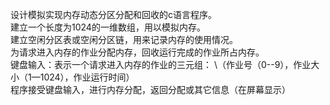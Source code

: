 设计模拟实现内存动态分区分配和回收的c语言程序。\
建立一个长度为1024的一维数组，用以模拟内存。\
建立空闲分区表或空闲分区链，用来记录内存的使用情况。\
为请求进入内存的作业分配内存，回收运行完成的作业所占内存。\
键盘输入：表示一个请求进入内存的作业的三元组：  \（作业号（0--9），作业大小（1—1024），作业运行时间）\
程序接受键盘输入，进行内存分配，返回分配或其它信息（在屏幕显示）